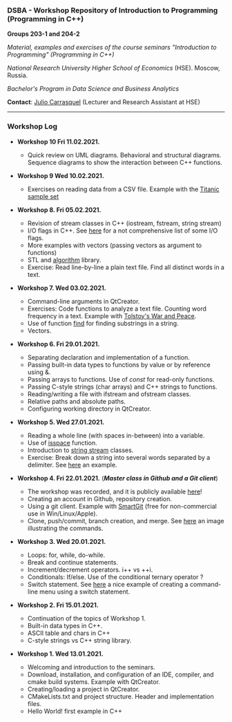 ### DSBA - Workshop Repository of Introduction to Programming (Programming in C++)

 **Groups 203-1 and 204-2**

*Material, examples and exercises of the course seminars "Introduction to Programming" (Programming in C++)*

*National Research University Higher School of Economics* (HSE). Moscow, Russia.

*Bachelor's Program in Data Science and Business Analytics*

**Contact**: [Julio Carrasquel](https://www.hse.ru/staff/jcarrasquel) (Lecturer and Research Assistant at HSE)

---
### Workshop Log

+ **Workshop 10 Fri 11.02.2021.**
  + Quick review on UML diagrams. Behavioral and structural diagrams. Sequence diagrams to show the interaction between C++ functions.

+ **Workshop 9 Wed 10.02.2021.**
  + Exercises on reading data from a CSV file. Example with the [Titanic sample set](https://github.com/jcarrasquel/dsba/blob/main/ws9-10-02-2021/titanic/titanic.csv)

+ **Workshop 8. Fri 05.02.2021.**
  + Revision of stream classes in C++ (iostream, fstream, string stream)
  + I/O flags in C++. See [here](https://doc.bccnsoft.com/docs/cppreference_en/io_flags.html) for a not comprehensive list of some I/O flags.
  + More examples with vectors (passing vectors as argument to functions)
  + STL and [algorithm](http://www.cplusplus.com/reference/algorithm/) library.
  + Exercise: Read line-by-line a plain text file. Find all distinct words in a text.
 
+ **Workshop 7. Wed 03.02.2021.**
  + Command-line arguments in QtCreator.
  + Exercises: Code functions to analyze a text file. Counting word frequency in a text. Example with [Tolstoy's War and Peace](http://www.gutenberg.org/files/2600/2600-0.txt).
  + Use of function [find](http://www.cplusplus.com/reference/algorithm/find) for finding substrings in a string.
  + Vectors.

+ **Workshop 6. Fri 29.01.2021.**
  + Separating declaration and implementation of a function.
  + Passing built-in data types to functions by value or by reference using &.
  + Passing arrays to functions. Use of *const* for read-only functions.
  + Passing C-style strings (char arrays) and C++ strings to functions.
  + Reading/writing a file with ifstream and ofstream classes.
  + Relative paths and absolute paths.
  + Configuring working directory in QtCreator.
  
+ **Workshop 5. Wed 27.01.2021.**
  + Reading a whole line (with spaces in-between) into a variable.
  + Use of [isspace](http://www.cplusplus.com/reference/cctype/isspace/) function.
  + Introduction to [string stream](https://www.cplusplus.com/reference/sstream/stringstream/) classes.
  + Exercise: Break down a string into several words separated by a delimiter. See [here](https://github.com/jcarrasquel/dsba/blob/main/ws5-27-01-2021/7-sstream-token.cpp) an example.

+ **Workshop 4. Fri 22.01.2021.** (***Master class in Github and a Git client***)
  + The workshop was recorded, and it is publicly available [here](https://zoom.us/rec/share/ipvZpcizXUqqAfMlbijFKLnpInLKjfkPgOUVNxk2dzdIeY0LdikTFdxIc1lJiu4.P5bUcy7I_wXg1Rdt)!
  + Creating an account in Github, repository creation.
  + Using a git client. Example with [SmartGit](https://www.syntevo.com/smartgit/) (free for non-commercial use in Win/Linux/Apple).
  + Clone, push/commit, branch creation, and merge. See [here](https://stackoverflow.com/questions/2745076/what-are-the-differences-between-git-commit-and-git-push) an image illustrating the commands.
 
+ **Workshop 3. Wed 20.01.2021.**
  + Loops: for, while, do-while.
  + Break and continue statements.
  + Increment/decrement operators. i++ vs ++i.
  + Conditionals: If/else. Use of the conditional ternary operator ?
  + Switch statement. See [here](https://github.com/jcarrasquel/dsba/blob/main/ws3-20-01-2021/9-switch.cpp) a nice example of creating a command-line menu using a switch statement.

+ **Workshop 2. Fri 15.01.2021.**
  + Continuation of the topics of Workshop 1.
  + Built-in data types in C++.
  + ASCII table and chars in C++
  + C-style strings vs C++ string library.

+ **Workshop 1. Wed 13.01.2021.**
  + Welcoming and introduction to the seminars.
  + Download, installation, and configuration of an IDE, compiler, and cmake build systems. Example with QtCreator.
  + Creating/loading a project in QtCreator.
  + CMakeLists.txt and project structure. Header and implementation files.
  + Hello World! first example in C++
